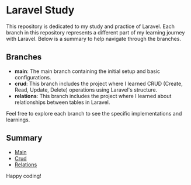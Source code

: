 ﻿
# Laravel Study

This repository is dedicated to my study and practice of Laravel. Each branch in this repository represents a different part of my learning journey with Laravel. Below is a summary to help navigate through the branches.

## Branches

- **main**: The main branch containing the initial setup and basic configurations.
- **crud**: This branch includes the project where I learned CRUD (Create, Read, Update, Delete) operations using Laravel's structure.
- **relations**: This branch includes the project where I learned about relationships between tables in Laravel.


Feel free to explore each branch to see the specific implementations and learnings.

## Summary

- [Main](https://github.com/jessilver/Laravel/)
- [Crud](https://github.com/jessilver/Laravel/tree/Crud)
- [Relations](https://github.com/jessilver/Laravel/tree/Relations)


Happy coding!
